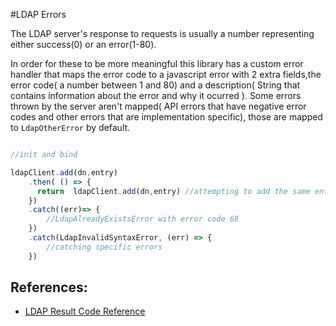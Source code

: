 #LDAP Errors 

The LDAP server's response to requests is usually a number representing either success(0) or an error(1-80).

In order for these to be more meaningful this library has a custom error handler that maps the error code to a javascript error with 2 extra fields,the error code( a number between 1 and 80) and a description( String that contains information about the error and why it ocurred ). Some errors  thrown by the server aren't mapped( API errors that have negative error codes and other errors that are implementation specific), those  are mapped to `LdapOtherError` by default.

```javascript

//init and bind

ldapClient.add(dn,entry)
    .then( () => {
      return  ldapClient.add(dn,entry) //attempting to add the same entry twice
    })
    .catch((err)=> {
        //LdapAlreadyExistsError with error code 68
    })
    .catch(LdapInvalidSyntaxError, (err) => {
        //catching specific errors
    })
```

## References:

* [LDAP Result Code Reference](https://www.ldap.com/ldap-result-code-reference)
